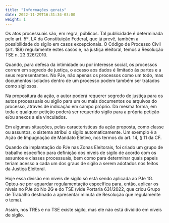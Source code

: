 ```yaml
---
title: "Informações gerais"
date: 2022-11-29T16:31:34-03:00
weight: 1
---
```


Os atos processuais são, em regra, públicos. Tal publicidade é determinada pelo art. 5º, LX da Constituição Federal, que já prevê, também a possibilidade do sigilo em casos excepcionais. O Código de Processo Civil (art. 189) regulamente estes casos e, na justiça eleitoral, temos a Resolução TSE n. 23.326/2010.

Quando, para defesa da intimidade ou por interesse social, os processos correm em segredo de justiça, o acesso aos dados é limitado às partes e a seus representantes. No PJe, não apenas os processos como um todo, mas documentos isolados dentro de um processo podem também ser tratados como sigilosos. 

Na propositura da ação, o autor poderá requerer segredo de justiça para os autos processuais ou sigilo para um ou mais documentos ou arquivos do processo, através de indicação em campo próprio. Da mesma forma, em toda e qualquer petição poderá ser requerido sigilo para a própria petição e/ou anexos a ela vinculados.

Em algumas situações, pelas características da ação proposta, como classe ou assuntos, o sistema atribui o sigilo automaticamente. Um exemplo é a Ação de Impugnação de Mandato Eletivo, nos termos do art. 14, § 11 da CF.

Quando da implantação do PJe nas Zonas Eleitorais, foi criado um grupo de trabalho específico para definição dos níveis de sigilo de acordo com os assuntos e classes processuais, bem como para determinar quais papeis teriam acesso a cada um dos graus de sigilo a serem adotados nos feitos da Justiça Eleitoral.

Hoje essa divisão em níveis de sigilo só está sendo aplicada ao PJe 1G. Optou-se por aguardar regulamentação específica para, então, aplicar os níveis no PJe do No 2G e do TSE (vide Portaria 631/2022, que criou Grupo de Trabalho destinado a apresentar minuta de Resolução que regulamente o tema).

Assim, nos TREs e no TSE existe sigilo, mas ele não está dividido em níveis de  sigilo.
